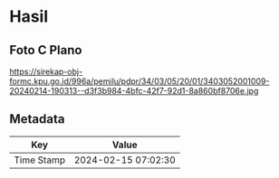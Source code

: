# Hasil

## Foto C Plano

https://sirekap-obj-formc.kpu.go.id/996a/pemilu/pdpr/34/03/05/20/01/3403052001009-20240214-190313--d3f3b984-4bfc-42f7-92d1-8a860bf8706e.jpg


## Metadata

| Key        | Value               |
| ---------- | ------------------- |
| Time Stamp | 2024-02-15 07:02:30 |



